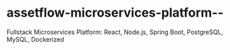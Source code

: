 # assetflow-microservices-platform--
Fullstack Microservices Platform: React, Node.js, Spring Boot, PostgreSQL, MySQL, Dockerized
